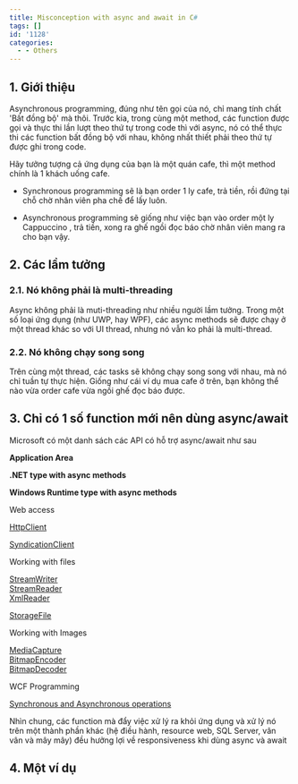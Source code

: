 ```yaml
---
title: Misconception with async and await in C#
tags: []
id: '1128'
categories:
  - - Others
---
```


## 1\. Giới thiệu

Asynchronous programming, đúng như tên gọi của nó, chỉ mang tính chất 'Bất đồng bộ' mà thôi. Trước kia, trong cùng một method, các function được gọi và thực thi lần lượt theo thứ tự trong code thì với async, nó có thể thực thi các function bất đồng bộ với nhau, không nhất thiết phải theo thứ tự được ghi trong code.

Hãy tưởng tượng cả ứng dụng của bạn là một quán cafe, thì một method chính là 1 khách uống cafe.

*   Synchronous programming sẽ là bạn order 1 ly cafe, trả tiền, rồi đứng tại chỗ chờ nhân viên pha chế để lấy luôn.

*   Asynchronous programming sẽ giống như việc bạn vào order một ly Cappuccino , trả tiền, xong ra ghế ngồi đọc báo chờ nhân viên mang ra cho bạn vậy.

## 2\. Các lầm tưởng

### 2.1. Nó không phải là multi-threading

Async không phải là muti-threading như nhiều người lầm tưởng. Trong một số loại ứng dụng (như UWP, hay WPF), các async methods sẽ được chạy ở một thread khác so với UI thread, nhưng nó vẫn ko phải là multi-thread.

### 2.2. Nó không chạy song song

Trên cùng một thread, các tasks sẽ không chạy song song với nhau, mà nó chỉ tuần tự thực hiện. Giống như cái ví dụ mua cafe ở trên, bạn không thể nào vừa order cafe vừa ngồi ghế đọc báo được.

## 3\. Chỉ có 1 số function mới nên dùng async/await

Microsoft có một danh sách các API có hỗ trợ async/await như sau

**Application Area**

**.NET type with async methods**

**Windows Runtime type with async methods**

Web access

[HttpClient](https://docs.microsoft.com/en-us/dotnet/api/system.net.http.httpclient)

[SyndicationClient](https://docs.microsoft.com/en-us/uwp/api/windows.web.syndication.syndicationclient)

Working with files

[StreamWriter](https://docs.microsoft.com/en-us/dotnet/api/system.io.streamwriter)  
[StreamReader](https://docs.microsoft.com/en-us/dotnet/api/system.io.streamreader)  
[XmlReader](https://docs.microsoft.com/en-us/dotnet/api/system.xml.xmlreader)

[StorageFile](https://docs.microsoft.com/en-us/uwp/api/windows.storage.storagefile)

Working with Images

[MediaCapture](https://docs.microsoft.com/en-us/uwp/api/windows.media.capture.mediacapture)  
[BitmapEncoder](https://docs.microsoft.com/en-us/uwp/api/windows.graphics.imaging.bitmapencoder)  
[BitmapDecoder](https://docs.microsoft.com/en-us/uwp/api/windows.graphics.imaging.bitmapdecoder)

WCF Programming

[Synchronous and Asynchronous operations](https://docs.microsoft.com/en-us/dotnet/framework/wcf/synchronous-and-asynchronous-operations)

Nhìn chung, các function mà đẩy việc xử lý ra khỏi ứng dụng và xử lý nó trên một thành phần khác (hệ điều hành, resource web, SQL Server, vân vân và mây mây) đều hưởng lợi về responsiveness khi dùng async và await

## 4\. Một ví dụ